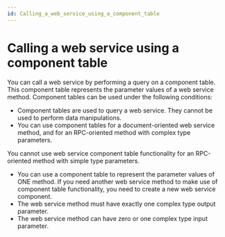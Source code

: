 ```yaml
---
id: Calling_a_web_service_using_a_component_table
---
```


# Calling a web service using a component table

You can call a web service by performing a query on a component table. This component table represents the parameter values of a web service method. Component tables can be used under the following conditions:

- Component tables are used to query a web service. They cannot be used to perform data manipulations.
- You can use component tables for a document-oriented web service method, and for an RPC-oriented method with complex type parameters.

You cannot use web service component table functionality for an RPC-oriented method with simple type parameters.

- You can use a component table to represent the parameter values of ONE method. If you need another web service method to make use of component table functionality, you need to create a new web service component.
- The web service method must have exactly one complex type output parameter.
- The web service method can have zero or one complex type input parameter.